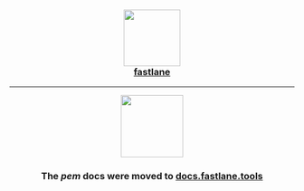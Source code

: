<h3 align="center">
  <a href="https://docs.fastlane.tools/generated/actions/pem/">
    <img src="https://raw.githubusercontent.com/fastlane/fastlane/master/fastlane/assets/fastlane.png" width="100" />
    <br />
    fastlane
  </a>
</h3>

------

<p align="center">
  <a href="https://docs.fastlane.tools/generated/actions/pem/">
    <img src="https://raw.githubusercontent.com/fastlane/fastlane/master/pem/assets/pem.png" height="110">
  </a>
</p>

<h3 align="center">The <i>pem</i> docs were moved to <a href='https://docs.fastlane.tools/generated/actions/pem/'>docs.fastlane.tools</a></h3>
